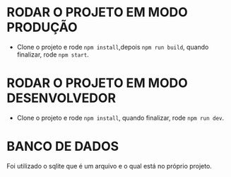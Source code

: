 # RODAR O PROJETO EM MODO PRODUÇÃO

-   Clone o projeto e rode `npm install`,depois `npm run build`, quando finalizar, rode `npm start`.

# RODAR O PROJETO EM MODO DESENVOLVEDOR

-   Clone o projeto e rode `npm install`, quando finalizar, rode `npm run dev`.

# BANCO DE DADOS

Foi utilizado o sqlite que é um arquivo e o qual está no próprio projeto.
